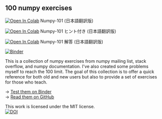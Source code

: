 ## 100 numpy exercises

[![Open In Colab](https://colab.research.google.com/assets/colab-badge.svg)](https://colab.research.google.com/github/numpy101/numpy-100/blob/master/100_Numpy_exercises_no_solution.ja.ipynb) Numpy-101 (日本語翻訳版)

[![Open In Colab](https://colab.research.google.com/assets/colab-badge.svg)](https://colab.research.google.com/github/numpy101/numpy-100/blob/master/100_Numpy_exercises_with_hint.ja.ipynb) Numpy-101 ヒント付き (日本語翻訳版)

[![Open In Colab](https://colab.research.google.com/assets/colab-badge.svg)](https://colab.research.google.com/github/numpy101/numpy-100/blob/master/100_Numpy_exercises.ja.ipynb) Numpy-101 解答 (日本語翻訳版)

[![Binder](http://mybinder.org/badge.svg)](http://mybinder.org:/repo/rougier/numpy-100/notebooks/100%20Numpy%20exercises.ipynb)

This is a collection of numpy exercises from numpy mailing list, stack overflow, and numpy documentation. I've also created some problems myself to reach the 100 limit. The goal of this collection is to offer a quick reference for both old and new users but also to provide a set of exercises for those who teach.

→ [Test them on Binder](http://mybinder.org:/repo/rougier/numpy-100/notebooks/100_Numpy_exercises.ipynb)  
→ [Read them on GitHub](100_Numpy_exercises.md)  

This work is licensed under the MIT license.  
[![DOI](https://zenodo.org/badge/10173/rougier/numpy-100.svg)](https://zenodo.org/badge/latestdoi/10173/rougier/numpy-100)